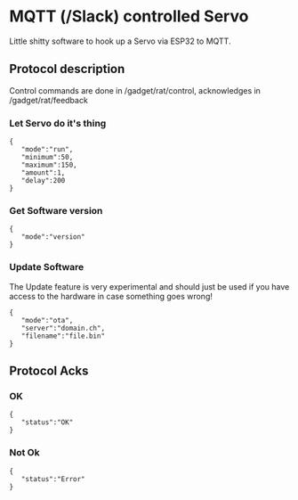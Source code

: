 # MQTT (/Slack) controlled Servo

Little shitty software to hook up a Servo via ESP32 to MQTT.

## Protocol description

Control commands are done in /gadget/rat/control, acknowledges in /gadget/rat/feedback

### Let Servo do it's thing

```
{
   "mode":"run",
   "minimum":50,
   "maximum":150,
   "amount":1,
   "delay":200
}
```

### Get Software version

```
{  
   "mode":"version"
}
```

### Update Software

The Update feature is very experimental and should just be used if you have access to the hardware in case something goes wrong!

```
{  
   "mode":"ota",
   "server":"domain.ch",
   "filename":"file.bin"
}
```

## Protocol Acks

### OK
```
{  
   "status":"OK"
}
```

### Not Ok
```
{  
   "status":"Error"
}
```
